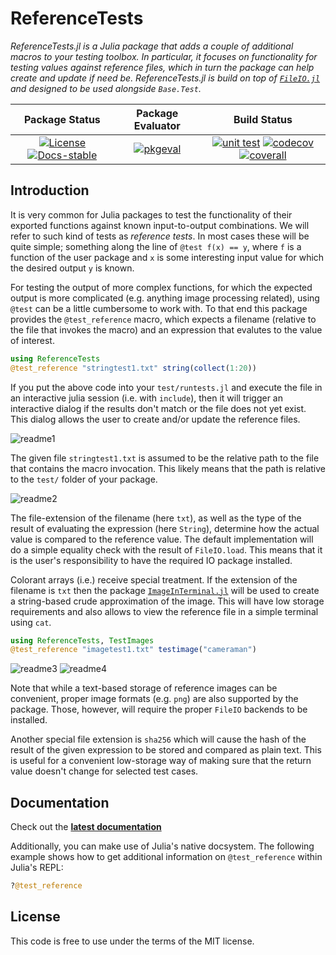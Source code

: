 # ReferenceTests

_ReferenceTests.jl is a Julia package that adds a couple of
additional macros to your testing toolbox. In particular, it
focuses on functionality for testing values against reference
files, which in turn the package can help create and update if
need be. ReferenceTests.jl is build on top of
[`FileIO.jl`](https://github.com/JuliaIO/FileIO.jl) and designed
to be used alongside `Base.Test`._

| **Package Status** | **Package Evaluator** | **Build Status**  |
|:------------------:|:---------------------:|:-----------------:|
| [![License][license-img]][license-url] [![Docs-stable][docs-stable-img]][docs-stable-url] | [![pkgeval][pkgeval-img]][pkgeval-url] | [![unit test][action-img]][action-url] [![codecov][codecov-img]][codecov-url] [![coverall][coverall-img]][coverall-url] |

## Introduction

It is very common for Julia packages to test the functionality of
their exported functions against known input-to-output
combinations. We will refer to such kind of tests as *reference
tests*. In most cases these will be quite simple; something along
the line of `@test f(x) == y`, where `f` is a function of the
user package and `x` is some interesting input value for which
the desired output `y` is known.

For testing the output of more complex functions, for which the
expected output is more complicated (e.g. anything image
processing related), using `@test` can be a little cumbersome to
work with. To that end this package provides the
`@test_reference` macro, which expects a filename (relative to
the file that invokes the macro) and an expression that evalutes
to the value of interest.

```julia
using ReferenceTests
@test_reference "stringtest1.txt" string(collect(1:20))
```

If you put the above code into your `test/runtests.jl` and
execute the file in an interactive julia session (i.e. with
`include`), then it will trigger an interactive dialog if the
results don't match or the file does not yet exist. This dialog
allows the user to create and/or update the reference files.

![readme1](https://user-images.githubusercontent.com/10854026/30002940-3ba480b0-90b6-11e7-93f6-148ac38bd695.png)

The given file `stringtest1.txt` is assumed to be the relative
path to the file that contains the macro invocation. This likely
means that the path is relative to the `test/` folder of your
package.

![readme2](https://user-images.githubusercontent.com/10854026/30002939-3ba46ada-90b6-11e7-8c8e-40e56c871ee4.png)

The file-extension of the filename (here `txt`), as well as the
type of the result of evaluating the expression (here `String`),
determine how the actual value is compared to the reference
value. The default implementation will do a simple equality check
with the result of `FileIO.load`. This means that it is the
user's responsibility to have the required IO package installed.

Colorant arrays (i.e.) receive special treatment. If the
extension of the filename is `txt` then the package
[`ImageInTerminal.jl`](https://github.com/JuliaImages/ImageInTerminal.jl)
will be used to create a string-based crude approximation of the
image. This will have low storage requirements and also allows to
view the reference file in a simple terminal using `cat`.

```julia
using ReferenceTests, TestImages
@test_reference "imagetest1.txt" testimage("cameraman")
```

![readme3](https://user-images.githubusercontent.com/10854026/30002971-3ebdc350-90b7-11e7-8f40-2fc8b59ce9e8.png)
![readme4](https://user-images.githubusercontent.com/10854026/30002972-3edfff60-90b7-11e7-8bb5-8e647f9f4965.png)

Note that while a text-based storage of reference images can be
convenient, proper image formats (e.g. `png`) are also supported
by the package. Those, however, will require the proper `FileIO`
backends to be installed.

Another special file extension is `sha256` which will cause the
hash of the result of the given expression to be stored and
compared as plain text. This is useful for a convenient
low-storage way of making sure that the return value doesn't
change for selected test cases.

## Documentation

Check out the **[latest documentation][docs-latest-url]**

Additionally, you can make use of Julia's native docsystem.
The following example shows how to get additional information
on `@test_reference` within Julia's REPL:

```julia
?@test_reference
```

## License

This code is free to use under the terms of the MIT license.

[license-img]: https://img.shields.io/badge/license-MIT-brightgreen.svg?style=flat
[license-url]: LICENSE.md
[pkgeval-img]: https://juliaci.github.io/NanosoldierReports/pkgeval_badges/R/ReferenceTests.svg
[pkgeval-url]: https://juliaci.github.io/NanosoldierReports/pkgeval_badges/report.html
[action-img]: https://github.com/JuliaTesting/ReferenceTests.jl/workflows/Unit%20test/badge.svg
[action-url]: https://github.com/JuliaTesting/ReferenceTests.jl/actions
[codecov-img]: https://codecov.io/github/JuliaTesting/ReferenceTests.jl/coverage.svg?branch=master
[codecov-url]: https://codecov.io/github/JuliaTesting/ReferenceTests.jl?branch=master
[coverall-img]: https://coveralls.io/repos/github/JuliaTesting/ReferenceTests.jl/badge.svg
[coverall-url]: https://coveralls.io/github/JuliaTesting/ReferenceTests.jl
[docs-stable-img]: https://img.shields.io/badge/docs-stable-blue.svg
[docs-stable-url]: https://JuliaTesting.github.io/ReferenceTests.jl/stable
[docs-latest-img]: https://img.shields.io/badge/docs-latest-blue.svg
[docs-latest-url]: https://JuliaTesting.github.io/ReferenceTests.jl/latest
